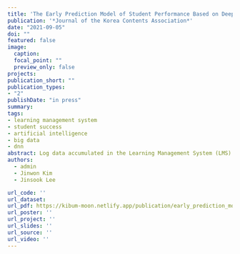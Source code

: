 ```yaml
---
title: 'The Early Prediction Model of Student Performance Based on Deep Neural Network Using Massive LMS Log Data'
publication: '*Journal of the Korea Contents Association*'
date: "2021-09-05"
doi: ""
featured: false
image:
  caption: 
  focal_point: ""
  preview_only: false
projects:
publication_short: ""
publication_types:
- "2"
publishDate: "in press"
summary: 
tags:
- learning management system
- student success
- artificial intelligence
- big data
- dnn
abstract: Log data accumulated in the Learning Management System (LMS) provide high-quality information for the learning process of students. Until now, various studies have been conducted to predict students’ academic achievement using LMS log data. However, previous studies were based on relatively small sample sizes of students and courses, limiting the possibility of generalization. This study developed and validated a deep neural network model for the early prediction of academic achievement of college students using massive LMS log data. To this end, we used 78,466,385 cases of LMS log data and 165,846 cases of grade data. The proposed model predicted the excellent-grade students with a high level of accuracy from the beginning of the semester. Meanwhile, the prediction accuracy for the moderate and underachieving groups was relatively low, but the accuracy improved as the time points of the prediction were delayed. This study is meaningful in that we developed an early prediction model based on a deep neural network with sufficient accuracy for practical utilization by only using LMS log data.
authors:
  - admin
  - Jinwon Kim
  - Jinsook Lee

url_code: ''
url_dataset: 
url_pdf: https://kibum-moon.netlify.app/publication/early_prediction_model_of_student_performance.pdf
url_poster: ''
url_project: ''
url_slides: ''
url_source: ''
url_video: ''
---
```

